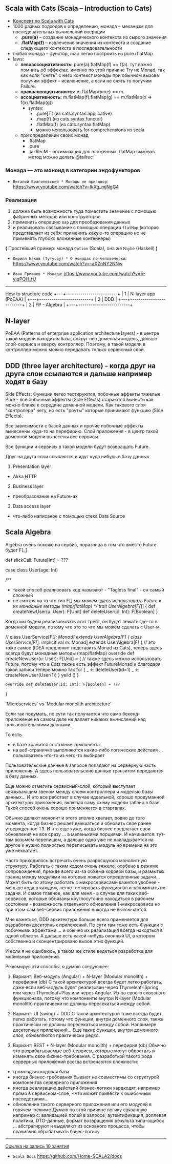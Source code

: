 ## Scala with Cats (Scala – Introduction to Cats)

* [Конспект по Scala with Cats](https://blog.maizy.ru/posts/scala-cats-summary)
* 1000 разных подходов к определению, монада – механизм для последовательных вычислений операции
  * **.pure(a)** – создание монадического контекста из сырого значения
  * **.flatMap(f)** – извлечение значения из контекста и создание следующего контекста в последовательности
* любая монада – функтор, map легко построить из pure+flatMap
* laws:
  * **левоассоциативность:** pure(a).flatMap(f) == f(a). тут важно помнить об эффектах. именно по этой причине Try не Monad, так как если "снять" с него контекст монады при обычном вызове получим эффект – исключение, а если не снять то получим Failure.
  * **правоассоциативность:** m.flatMap(pure) == m.
  * **ассоциативность:** m.flatMap(f).flatMap(g) == m.flatMap(x => f(x).flatMap(g))
    * syntax:
      * .pure[T] (из cats.syntax.applicative)
      * .map(f) (из cats.syntax.functor)
      * .flatMap(f) (из cats.syntax.flatMap)
      * можно использовать for comprehensions из scala
  * при определении своих монад
    * .flatMap
    * .pure
    * .tailRecM – оптимизация для вложенных .flatMap вызовов. метод можно делать @tailrec


### Монада — это моноид в категории эндофункторов

* `Виталий Брагилевский * Монады не приговор`: https://www.youtube.com/watch?v=IkXg_mjNgG4

### Реализация
1. должна быть возможность туда поместить значение с помощью фабричных методов или конструкторов
2. применить операцию `map` для преобазования данных
3. и реализовать связывание с помощью операции `flatMap` (которая представляет из себя: применить какую-то операцию но не применять глубоко вложенные контейнеры)

**(** Простейший пример: монада `Option` (Scala), она же `Maybe` (Haskell) **)**

* `Кирилл Бяков (Туту.ру) * О монадах по-человечески`: https://www.youtube.com/watch?v=-aXZnNY2NNw

* `Иван Гришаев * Монады`: https://www.youtube.com/watch?v=5-yjqPQH_fU


---

How to structure code
+---+-------------------------+
| 1 | N-layer app (PoEAA)     |
+---+-------------------------+
| 2 | DDD                     |
+---+-------------------------+
| 3 | FP - Algebra            |
+---+-------------------------+

N-layer
-------
PoEAA (Patterns of enterprise application architecture layers) - в центре такой модели находится база, вокруг нее доменная модель, дальше слой-сервиса и вверху контроллер.
Поэтому, в такой модели в контроллер можно можно передавать только сервисный слой.

DDD (three layer architecture) - когда друг на друга слои ссылаются и дальше например ходят в базу
---
Side Effects: Функции легко тестируются, побочные эффекты тяжелые
Pure - все побочные эффекты (Side Effects) стараются вынести как можно ближе к середине доменной модели.
Как такового слоя "контролера" нету, но есть "роуты" которые принимают функцию (Side Effects).

Все зависимости с базой данных и прочие побочные эффекты вынесенны куда-то на перефирию.
Слой приложения - в центр такой доменной модели вынесены все сервисы.

Все функции и сервисы в такой модели будут возвращать Future.

Друг на друга слои ссылаются и идут куда нибудь в базу данных
1. Presentation layer
  - Akka HTTP
2. Business layer
  - преобразование на Future-ах
3. Data access layer
  - что-либо написаное с помощью стека
    Data Source


Scala Algebra
-------------
Algebra очень похоже на сервис, норазница в том что вместо Future будет F[_]

def slickCall: Futute[Int] = ???

case class User(age: Int)

/**
* такой способ реализовать код называют - "Tagless final" - он самый сложный
* не смотря на то что тип F[_] мы можем здесь использовать Future и их монадные методы (map/flatMap)
  */
  trait UserAlgebra[F[_]] {
  def createNewUser(u: User): F[Unit]
  def deleteUser(id: Int): F[Boolean]
  }

Когда мы будем реализовывать этот трейт, он будет лежать где-то в доменной модели, потому что это то что мы можем сделать с User-м.

// class UserService[F[_]: Monad] extends UserAlgebra[F] {
class UserService[F[_]: implicit val m: Monad] extends UserAlgebra[F] { // это тоже самое (IDEA предложит подставить Monad из Cats), теперь здесь всегда будут монадные методы (map/flatMap)
override def createNewUser(u: User): F[Unit] = { // также здесь можно использовать Future, потому что в Cats также есть эффект FutureMonad и благодаря такой записи теперь можно так
for {
_ <- deleteUser(id=1)
_ <- createNewUser(User(1))
} yeild ()
}

	override def deleteUser(id: Int): F[Boolean] = ???
}



'Microservices' vs 'Modular monolith architecture'






Если так подумать, по сути так получается что само бекенд-приложение на самом деле не далает никаких вычислений над пользовательскими данными.

То есть
- в базе хранится состояние компонента
- на веб-страничке выполняются какие-либо логические действия ... пользователь что-то из чего-то выбирает

Пользовательские данные в запросе попадают на серверную часть приложения.
А здесь пользовательские данные транзитом передаются в базу данных.

Еще можно отметить сервисный-слой, который выступает связывающим звеном между слоем контроллера и моделью базы данных...
И это все работает в случае идеальной, хорошо продуманной архитектуры приложения, включая саму схему модели таблиц в базе.
Такой способ очень хорошо применяется в стартапах.

Обычно делают монолит и этого вполне хватает, ровно до того момента, когда бизнес решает вмешаться и обновить свое ранее утвержденное ТЗ.
И что еще хуже, когда бизнес предлагает свои обновления не все сразу ... а маленькими порциями.
И начинается: тут-там возьмем перепишем, а дальше одно уже не накладывается на другое и нужно полностью переписывать модуль но времени на это уже нехватает.

Часто приходилось встречать очень разросшуюся монолитную структуру.
Работать с таким кодом очень тяжело, особено в режиме сопровождения, прежде всего из-за объема кодовой базы, и размытых границ между модулями на которые ложатся определенные задачи...
Может быть по этому работать с микросервисами кажется удобнее - меньше кода в каждом, легче тестировать функционал и запоминать их задачи.
И самое главное, как для меня - в случае для таких веб-сервисов, которые объязаны круглосуточно находиться в рабочем состоянии - возможность отдельного обновления 1-микросервиса но при этом сам веб-сервис приложения никогда не выключается.


Мне кажеться, DDD архитектура больше всего применяется для разработки десктопных приложений.
По сути там тоже есть Функции с побочными эффектами ... и обычно их реаализация всегда находться в одной области.
А дальше есть какой-нибудь оконный UI, в котором собственно и сконцентрировано вызов этих функций.

И если я не ошибаюсь, в таком же стиле ведеться разработка для мобильных приложений.

Резюмируя эти способы, я думаю следующее:

1. Вариант: Веб-модуль (Angular) + N-layer (Modular monolith) + перефирия (db)
   С такой архитектурой всегда будет легко работать, даже если веб-модуль будет реализован через Thymeleaf+Spring или через Thymeleaf+Play или через Angular.
   Из-за своего сквозного функционала, потому что компоненты внутри N-layer (Modular monolith) практически не должны пересекаться между собой.

2. Вариант: UI (swing) + DDD
   С такой архитектурой тоже всегда будет легко работать, потому что функции, внутри доменного слоя, также практически не должны пересекаться между собой.
   Напримере десктопных приложений...
   Еще такие функции, внутри доменного слоя, обновляются практически редко.

3. Вариант: REST + N-layer (Modular monolith) + перефирия (db)
   Обычно это разрабатываемые веб-сервисы, которые могут обростать и изменять свои бизнес-требования.
   С разработкой такого рода серверных приложений всегда встречаются сложности:
  - громоздкая кодовая база
  - иногда бизнес-требования бывают не совместимы со структурой компонентов серверного приложения
  - иногда реализацию действий бизнес-логики хардкодят, например прямо в сервисном-слое, - что может привести к ошибочным последствиям...
  - обновление такого серверного приложения или его модулей в горячем-режиме
    Думаю по этой причине логику связанную например с: валидацией полей в запросе, аутентификация, роллевая политика, DTO-данные, формат возвращения результа типа-ощибок ... абстрагируют и выделяют из основного процесса, чтобы правильно обрабатывать бзнес-логику


---

[Ссылка на запись 10 занятия](https://us02web.zoom.us/rec/play/X6rhLI1K9e9MnudaW98d_Yl8LqChsXjQukvO0obsQ6NP9VnWl0DcENiRCOJJ0eo0JpgP7JfBk1gOi9RO.XDNUdMDJS2YRiV6K?continueMode=true&_x_zm_rtaid=2JJfHmGDRVmnAdxJzdP76A.1635693445906.d722d020dde626ef63a12833306dc9c8&_x_zm_rhtaid=204)

* `Scala Docs` https://github.com/Home-SCALA2/docs

